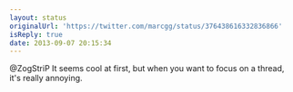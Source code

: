 ```yaml
---
layout: status
originalUrl: 'https://twitter.com/marcgg/status/376438616332836866'
isReply: true
date: 2013-09-07 20:15:34
---
```


@ZogStriP It seems cool at first, but when you want to focus on a thread, it's really annoying.
